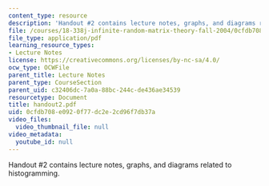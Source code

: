 ```yaml
---
content_type: resource
description: 'Handout #2 contains lecture notes, graphs, and diagrams related to histogramming.'
file: /courses/18-338j-infinite-random-matrix-theory-fall-2004/0cfdb708e0920f77dc2e2cd96f7db37a_handout2.pdf
file_type: application/pdf
learning_resource_types:
- Lecture Notes
license: https://creativecommons.org/licenses/by-nc-sa/4.0/
ocw_type: OCWFile
parent_title: Lecture Notes
parent_type: CourseSection
parent_uid: c32406dc-7a0a-88bc-244c-de436ae34539
resourcetype: Document
title: handout2.pdf
uid: 0cfdb708-e092-0f77-dc2e-2cd96f7db37a
video_files:
  video_thumbnail_file: null
video_metadata:
  youtube_id: null
---
```

Handout #2 contains lecture notes, graphs, and diagrams related to histogramming.